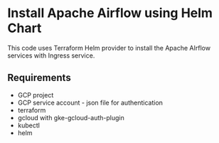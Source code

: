 # Install Apache Airflow using Helm Chart

This code uses Terraform Helm provider to install the Apache AIrflow services with Ingress service.

## Requirements

- GCP project
- GCP service account - json file for authentication
- terraform
- gcloud with gke-gcloud-auth-plugin
- kubectl
- helm
